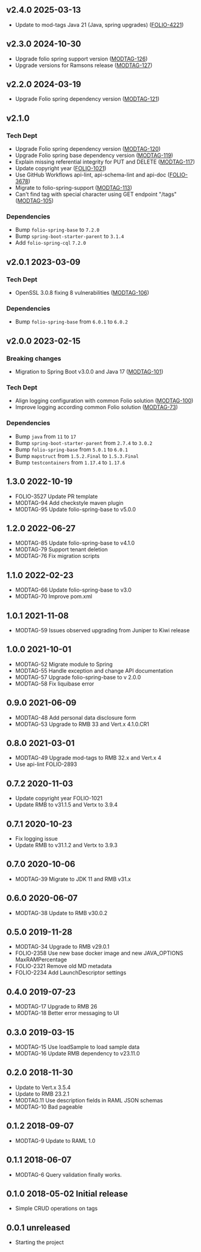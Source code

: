 ## v2.4.0 2025-03-13
* Update to mod-tags Java 21 (Java, spring upgrades) ([FOLIO-4221](https://folio-org.atlassian.net/browse/FOLIO-4221))

## v2.3.0 2024-10-30
* Upgrade folio spring support version ([MODTAG-126](https://issues.folio.org/browse/MODTAG-126))
* Upgrade versions for Ramsons release ([MODTAG-127](https://issues.folio.org/browse/MODTAG-127))


## v2.2.0 2024-03-19
* Upgrade Folio spring dependency version ([MODTAG-121](https://issues.folio.org/browse/MODTAG-121))

## v2.1.0
### Tech Dept
* Upgrade Folio spring dependency version ([MODTAG-120](https://issues.folio.org/browse/MODTAG-120))
* Upgrade Folio spring base dependency version ([MODTAG-119](https://issues.folio.org/browse/MODTAG-119))
* Explain missing referential integrity for PUT and DELETE ([MODTAG-117](https://issues.folio.org/browse/MODTAG-117))
* Update copyright year ([FOLIO-1021](https://issues.folio.org/browse/FOLIO-1021))
* Use GitHub Workflows api-lint, api-schema-lint and api-doc ([FOLIO-3678](https://issues.folio.org/browse/FOLIO-3678))
* Migrate to folio-spring-support ([MODTAG-113](https://issues.folio.org/browse/MODTAG-113))
* Can't find tag with special character using GET endpoint "/tags" ([MODTAG-105](https://issues.folio.org/browse/MODTAG-105))

### Dependencies
* Bump `folio-spring-base` to `7.2.0`
* Bump `spring-boot-starter-parent` to `3.1.4`
* Add `folio-spring-cql` `7.2.0`

## v2.0.1 2023-03-09
### Tech Dept
* OpenSSL 3.0.8 fixing 8 vulnerabilities ([MODTAG-106](https://issues.folio.org/browse/MODTAG-106))

### Dependencies
* Bump `folio-spring-base` from `6.0.1` to `6.0.2`

## v2.0.0 2023-02-15
### Breaking changes
* Migration to Spring Boot v3.0.0 and Java 17 ([MODTAG-101](https://issues.folio.org/browse/MODTAG-101))

### Tech Dept
* Align logging configuration with common Folio solution ([MODTAG-100](https://issues.folio.org/browse/MODTAG-100))
* Improve logging according common Folio solution ([MODTAG-73](https://issues.folio.org/browse/MODTAG-73))

### Dependencies
* Bump `java` from `11` to `17`
* Bump `spring-boot-starter-parent` from `2.7.4` to `3.0.2`
* Bump `folio-spring-base` from `5.0.1` to `6.0.1`
* Bump `mapstruct` from `1.5.2.Final` to `1.5.3.Final`
* Bump `testcontainers` from `1.17.4` to `1.17.6`

## 1.3.0 2022-10-19
* FOLIO-3527 Update PR template
* MODTAG-94 Add checkstyle maven plugin
* MODTAG-95 Update folio-spring-base to v5.0.0

## 1.2.0 2022-06-27
* MODTAG-85 Update folio-spring-base to v4.1.0
* MODTAG-79 Support tenant deletion
* MODTAG-76 Fix migration scripts

## 1.1.0 2022-02-23
* MODTAG-66 Update folio-spring-base to v3.0
* MODTAG-70 Improve pom.xml

## 1.0.1 2021-11-08
* MODTAG-59 Issues observed upgrading from Juniper to Kiwi release

## 1.0.0 2021-10-01
* MODTAG-52 Migrate module to Spring
* MODTAG-55 Handle exception and change API documentation
* MODTAG-57 Upgrade folio-spring-base to v 2.0.0
* MODTAG-58 Fix liquibase error

## 0.9.0 2021-06-09
* MODTAG-48 Add personal data disclosure form
* MODTAG-53 Upgrade to RMB 33 and Vert.x 4.1.0.CR1

## 0.8.0 2021-03-01
* MODTAG-49 Upgrade mod-tags to RMB 32.x and Vert.x 4
* Use api-lint FOLIO-2893

## 0.7.2 2020-11-03
* Update copyright year FOLIO-1021
* Update RMB to v31.1.5 and Vertx to 3.9.4

## 0.7.1 2020-10-23
 * Fix logging issue
 * Update RMB to v31.1.2 and Vertx to 3.9.3

## 0.7.0 2020-10-06
* MODTAG-39 Migrate to JDK 11 and RMB v31.x

## 0.6.0 2020-06-07
* MODTAG-38 Update to RMB v30.0.2

## 0.5.0 2019-11-28
 * MODTAG-34 Upgrade to RMB v29.0.1
 * FOLIO-2358 Use new base docker image and new JAVA_OPTIONS MaxRAMPercentage
 * FOLIO-2321 Remove old MD metadata
 * FOLIO-2234 Add LaunchDescriptor settings

## 0.4.0 2019-07-23

 * MODTAG-17 Upgrade to RMB 26
 * MODTAG-18 Better error messaging to UI

## 0.3.0 2019-03-15
 * MODTAG-15 Use loadSample to load sample data
 * MODTAG-16 Update RMB dependency to v23.11.0

## 0.2.0 2018-11-30
 * Update to Vert.x 3.5.4
 * Update to RMB 23.2.1
 * MODTAG.11 Use description fields in RAML JSON schemas
 * MODTAG-10 Bad pageable

## 0.1.2 2018-09-07
 * MODTAG-9 Update to RAML 1.0

## 0.1.1 2018-06-07
 * MODTAG-6 Query validation finally works.

## 0.1.0 2018-05-02 Initial release
 * Simple CRUD operations on tags

## 0.0.1 unreleased
 * Starting the project

